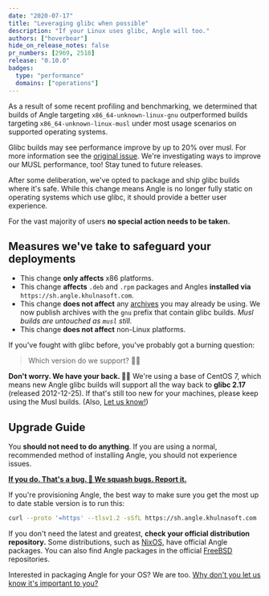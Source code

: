 ```yaml
---
date: "2020-07-17"
title: "Leveraging glibc when possible"
description: "If your Linux uses glibc, Angle will too."
authors: ["hoverbear"]
hide_on_release_notes: false
pr_numbers: [2969, 2518]
release: "0.10.0"
badges:
  type: "performance"
  domains: ["operations"]
---
```


As a result of some recent profiling and benchmarking, we determined that builds of Angle targeting `x86_64-unknown-linux-gnu` outperformed builds targeting `x86_64-unknown-linux-musl` under most usage scenarios on supported operating systems.

Glibc builds may see performance improve by up to 20% over musl. For more information see
the [original issue][urls.angle_glibc_benchmarks]. We're investigating ways to improve our MUSL performance, too! Stay tuned to future releases.

After some deliberation, we've opted to package and ship glibc builds where it's safe. While this change means Angle is no longer fully static on operating systems which use glibc, it should provide a better user experience.

For the vast majority of users **no special action needs to be taken.**

## Measures we've take to safeguard your deployments

- This change **only affects** x86 platforms.
- This change **affects** `.deb` and `.rpm` packages and Angles **installed via** `https://sh.angle.khulnasoft.com`.
- This change **does not affect** any [archives][urls.angle_download] you may already be using. We now publish archives
  with the `gnu` prefix that contain glibc builds. _Musl builds are untouched as `musl` still._
- This change **does not affect** non-Linux platforms.

If you've fought with glibc before, you've probably got a burning question:

> Which version do we support? 🕵️‍♀️

**Don't worry. We have your back. 🤜🤛** We're using a base of CentOS 7, which means new Angle glibc builds will support all the way back to **glibc 2.17** (released 2012-12-25). If that's still too new for your machines, please keep using the Musl builds. (Also, [Let us know!][urls.new_bug_report])

## Upgrade Guide

You **should not need to do anything**. If you are using a normal, recommended method of installing Angle, you should not experience issues.

[**If you do. That's a bug. 🐞 We squash bugs. Report it.**][urls.new_bug_report]

If you're provisioning Angle, the best way to make sure you get the most up to date stable version is to run this:

```bash title="provision_angle.sh"
curl --proto '=https' --tlsv1.2 -sSfL https://sh.angle.khulnasoft.com | bash -s -- -y
```

If you don't need the latest and greatest, **check your official distribution repository.** Some distributions, such as [NixOS][urls.nixos], have official Angle packages. You can also find Angle packages in the official [FreeBSD][urls.freebsd] repositories.

Interested in packaging Angle for your OS? We are too. [Why don't you let us know it's important to you?][urls.new_feature_request]

[urls.freebsd]: https://www.freebsd.org/
[urls.new_bug_report]: https://github.com/khulnasoft/angle/issues/new?labels=type%3A+bug
[urls.new_feature_request]: https://github.com/khulnasoft/angle/issues/new?labels=type%3A+new+feature
[urls.nixos]: https://nixos.org/
[urls.angle_download]: https://angle.khulnasoft.com/releases/latest/download/
[urls.angle_glibc_benchmarks]: https://github.com/khulnasoft/angle/issues/2313
